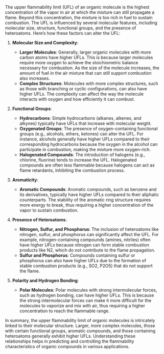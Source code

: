 The upper flammability limit (UFL) of an organic molecule is the highest concentration of the vapor in air at which the mixture can still propagate a flame. Beyond this concentration, the mixture is too rich in fuel to sustain combustion. The UFL is influenced by several molecular features, including molecular size, structure, functional groups, and the presence of heteroatoms. Here’s how these factors can alter the UFL:

1. **Molecular Size and Complexity**:
   - **Larger Molecules**: Generally, larger organic molecules with more carbon atoms have higher UFLs. This is because larger molecules require more oxygen to achieve the stoichiometric balance necessary for combustion. As the size of the molecule increases, the amount of fuel in the air mixture that can still support combustion also increases.
   - **Complex Structures**: Molecules with more complex structures, such as those with branching or cyclic configurations, can also have higher UFLs. The complexity can affect the way the molecule interacts with oxygen and how efficiently it can combust.

2. **Functional Groups**:
   - **Hydrocarbons**: Simple hydrocarbons (alkanes, alkenes, and alkynes) typically have UFLs that increase with molecular weight.
   - **Oxygenated Groups**: The presence of oxygen-containing functional groups (e.g., alcohols, ethers, ketones) can alter the UFL. For instance, alcohols generally have higher UFLs compared to their corresponding hydrocarbons because the oxygen in the alcohol can participate in combustion, making the mixture more oxygen-rich.
   - **Halogenated Compounds**: The introduction of halogens (e.g., chlorine, fluorine) tends to increase the UFL. Halogenated compounds are often less flammable because halogens can act as flame retardants, inhibiting the combustion process.

3. **Aromaticity**:
   - **Aromatic Compounds**: Aromatic compounds, such as benzene and its derivatives, typically have higher UFLs compared to their aliphatic counterparts. The stability of the aromatic ring structure requires more energy to break, thus requiring a higher concentration of the vapor to sustain combustion.

4. **Presence of Heteroatoms**:
   - **Nitrogen, Sulfur, and Phosphorus**: The inclusion of heteroatoms like nitrogen, sulfur, and phosphorus can significantly affect the UFL. For example, nitrogen-containing compounds (amines, nitriles) often have higher UFLs because nitrogen can form stable combustion products like N2, which do not contribute to the flame propagation.
   - **Sulfur and Phosphorus**: Compounds containing sulfur or phosphorus can also have higher UFLs due to the formation of stable combustion products (e.g., SO2, P2O5) that do not support the flame.

5. **Polarity and Hydrogen Bonding**:
   - **Polar Molecules**: Polar molecules with strong intermolecular forces, such as hydrogen bonding, can have higher UFLs. This is because the strong intermolecular forces can make it more difficult for the molecules to vaporize and mix with air, thus requiring a higher concentration to reach the flammable range.

In summary, the upper flammability limit of organic molecules is intricately linked to their molecular structure. Larger, more complex molecules, those with certain functional groups, aromatic compounds, and those containing heteroatoms generally exhibit higher UFLs. Understanding these relationships helps in predicting and controlling the flammability characteristics of organic compounds in various applications.